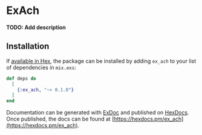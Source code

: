 # ExAch

**TODO: Add description**

## Installation

If [available in Hex](https://hex.pm/docs/publish), the package can be installed
by adding `ex_ach` to your list of dependencies in `mix.exs`:

```elixir
def deps do
  [
    {:ex_ach, "~> 0.1.0"}
  ]
end
```

Documentation can be generated with [ExDoc](https://github.com/elixir-lang/ex_doc)
and published on [HexDocs](https://hexdocs.pm). Once published, the docs can
be found at [https://hexdocs.pm/ex_ach](https://hexdocs.pm/ex_ach).

